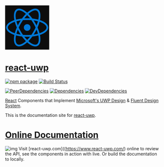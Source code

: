 ![img](https://github.com/myxvisual/react-uwp/blob/master/docs/public/static/images/icons/icon-144x144.png)

# [react-uwp](https://www.react-uwp.com/)

[![npm package](https://img.shields.io/npm/v/react-uwp.svg?style=flat-square)](https://www.npmjs.org/package/react-uwp)
[![Build Status](https://travis-ci.org/myxvisual/react-uwp.svg?branch=master)](https://travis-ci.org/myxvisual/react-uwp)

[![PeerDependencies](https://img.shields.io/david/peer/myxvisual/react-uwp.svg?style=flat-square)](https://david-dm.org/myxvisual/react-uwp#info=peerDependencies&view=list)
[![Dependencies](https://img.shields.io/david/myxvisual/react-uwp.svg?style=flat-square)](https://david-dm.org/myxvisual/react-uwp)
[![DevDependencies](https://img.shields.io/david/dev/myxvisual/react-uwp.svg?style=flat-square)](https://david-dm.org/myxvisual/react-uwp#info=devDependencies&view=list)

[React](https://facebook.github.io/react/) Components that Implement [Microsoft's UWP Design](https://developer.microsoft.com/en-us/windows/apps/design) & [Fluent Design System](http://fluent.microsoft.com/).

This is the documentation site for [react-uwp](https://www.react-uwp.com/).

# [Online Documentation](https://www.react-uwp.com/)
![img](https://github.com/myxvisual/react-uwp/blob/master/images/doc-site.JPG)
Visit [react-uwp.com]((https://www.react-uwp.com/) online to review the API, see the components in action with live.
Or build the documentation to locally.
